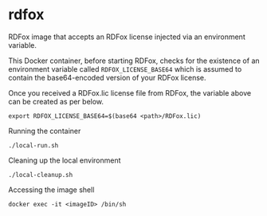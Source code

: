 # rdfox

RDFox image that accepts an RDFox license injected via an environment
variable.

This Docker container, before starting RDFox, checks for the existence
of an environment variable called `RDFOX_LICENSE_BASE64` which is
assumed to contain the base64-encoded version of your RDFox license.


Once you received a RDFox.lic license file from RDFox, the variable above can be created as per below.

`export RDFOX_LICENSE_BASE64=$(base64 <path>/RDFox.lic)`


Running the container

`./local-run.sh`


Cleaning up the local environment

`./local-cleanup.sh`


Accessing the image shell

`docker exec -it <imageID> /bin/sh`
